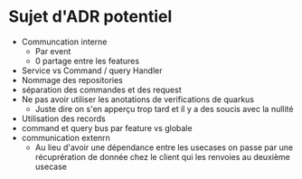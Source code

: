 # Sujet d'ADR potentiel

- Communcation interne
  - Par event
  - 0 partage entre les features
- Service vs Command / query Handler
- Nommage des repositories
- séparation des commandes et des request
- Ne pas avoir utiliser les anotations de verifications de quarkus
  - Juste dire on s'en apperçu trop tard et il y a des soucis avec la nullité
- Utilisation des records
- command et query bus par feature vs globale
- communication extenrn
  - Au lieu d'avoir une dépendance entre les usecases on passe par une récuprération de donnée chez le client qui les renvoies au deuxième usecase
